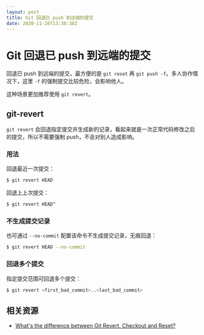 ```yaml
---
layout: post
title: Git 回退已 push 到远端的提交
date: 2020-11-26T13:38:30Z
---
```

# Git 回退已 push 到远端的提交

回退已 push 到远端的提交，最方便的是 `git reset` 再 `git push -f`。多人协作情况下，这里 `-f` 的强制提交比较危险，会影响他人。

这种场景更加推荐使用 `git revert`。

## git-revert

`git revert` 会回退指定提交并生成新的记录，看起来就是一次正常代码修改之后的提交，所以不需要强制 push，不会对别人造成影响。

### 用法

回退最近一次提交：

```sh
$ git revert HEAD
```

回退上上次提交：

```sh
$ git revert HEAD^
```

### 不生成提交记录

也可通过 `--no-commit` 配置该命令不生成提交记录，无痕回退：

```sh
$ git revert HEAD --no-commit
```

### 回退多个提交

指定提交范围可回退多个提交：

```sh
$ git revert <first_bad_commit>..<last_bad_commit>
```

## 相关资源

- [What's the difference between Git Revert, Checkout and Reset?](https://stackoverflow.com/a/8358039/1553656)

